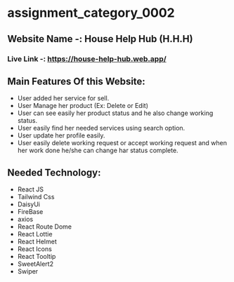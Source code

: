 # assignment_category_0002

## Website Name -: House Help Hub (H.H.H)
### Live Link -: https://house-help-hub.web.app/

## Main Features Of this Website:

- User added her service for sell.
- User Manage her product (Ex: Delete or Edit)
- User can see easily her product status and he also change working status.
- User easily find her needed services using search option.
- User update her profile easily.
- User easily delete working request or accept working request and when her work done he/she can change har status complete.


## Needed Technology:
- React JS
- Tailwind Css
- DaisyUi
- FireBase
- axios
- React Route Dome
- React Lottie
- React Helmet
- React Icons
- React Tooltip
- SweetAlert2
- Swiper

